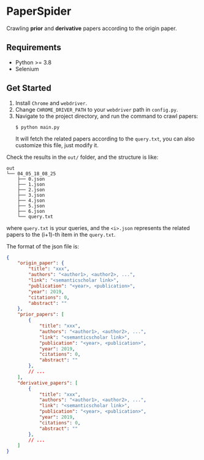# PaperSpider

Crawling **prior** and **derivative** papers according to the origin paper.

## Requirements

- Python >= 3.8
- Selenium

## Get Started

1. Install `Chrome` and `webdriver`.
2. Change `CHROME_DRIVER_PATH` to your `webdriver` path in `config.py`.
3. Navigate to the project directory, and run the command to crawl papers:
    ```
    $ python main.py
    ```
    It will fetch the related papers according to the `query.txt`, you can also customize this file, just modify it.

Check the results in the `out/` folder, and the structure is like:
```
out
└── 04_05_18_08_25
    ├── 0.json
    ├── 1.json
    ├── 2.json
    ├── 3.json
    ├── 4.json
    ├── 5.json
    ├── 6.json
    └── query.txt
```
where `query.txt` is your queries, and the `<i>.json` represents the related papers to the (i+1)-th item in the `query.txt`.

The format of the json file is:
```json
{
    "origin_paper": {
        "title": "xxx",
        "authors": "<author1>, <author2>, ...",
        "link": "<semanticscholar link>",
        "publication": "<year>, <publication>",
        "year": 2019,
        "citations": 0,
        "abstract": ""
    },
    "prior_papers": [
        {
            "title": "xxx",
            "authors": "<author1>, <author2>, ...",
            "link": "<semanticscholar link>",
            "publication": "<year>, <publication>",
            "year": 2019,
            "citations": 0,
            "abstract": ""
        },
        // ...
    ],
    "derivative_papers": [
        {
            "title": "xxx",
            "authors": "<author1>, <author2>, ...",
            "link": "<semanticscholar link>",
            "publication": "<year>, <publication>",
            "year": 2019,
            "citations": 0,
            "abstract": ""
        },
        // ...
    ]
}
```
